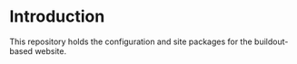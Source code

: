 Introduction
============

This repository holds the configuration and site packages for the buildout-based website.

